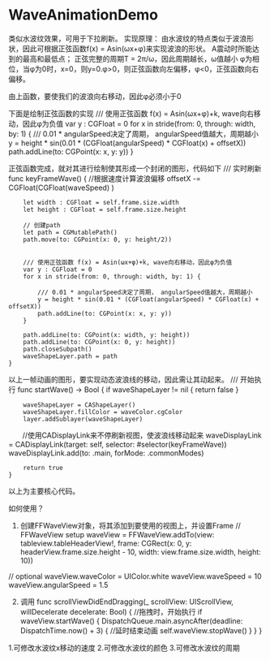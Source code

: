 # WaveAnimationDemo

类似水波纹效果，可用于下拉刷新。
实现原理：
由水波纹的特点类似于波浪形状，因此可根据正弦函数f(x) = Asin(ωx+φ)来实现波浪的形状。
A震动时所能达到的最高和最低点；
正弦完整的周期T = 2π/ω，因此周期越长，ω值越小
φ为相位，当φ为0时，x=0，则y=0.φ>0，则正弦函数向左偏移，φ<0，正弦函数向右偏移。

由上函数，要使我们的波浪向右移动，因此φ必须小于0

下面是绘制正弦函数的实现
/// 使用正弦函数 f(x) = Asin(ωx+φ)+k, wave向右移动，因此φ为负值
var y : CGFloat = 0
for x in stride(from: 0, through: width, by: 1) {
    /// 0.01 * angularSpeed决定了周期， angularSpeed值越大，周期越小
    y = height * sin(0.01 * (CGFloat(angularSpeed) * CGFloat(x) + offsetX))
    path.addLine(to: CGPoint(x: x, y: y))
}

正弦函数完成，就对其进行绘制使其形成一个封闭的图形，代码如下
/// 实时刷新
    func keyFrameWave() {
        //根据速度计算波浪偏移
        offsetX -= CGFloat(CGFloat(waveSpeed) )
        
        let width : CGFloat = self.frame.size.width
        let height : CGFloat = self.frame.size.height
        
        // 创建path
        let path = CGMutablePath()
        path.move(to: CGPoint(x: 0, y: height/2))
        
        
        /// 使用正弦函数 f(x) = Asin(ωx+φ)+k, wave向右移动，因此φ为负值
        var y : CGFloat = 0
        for x in stride(from: 0, through: width, by: 1) {
            
            /// 0.01 * angularSpeed决定了周期， angularSpeed值越大，周期越小
            y = height * sin(0.01 * (CGFloat(angularSpeed) * CGFloat(x) + offsetX))
            path.addLine(to: CGPoint(x: x, y: y))
        }
        
        path.addLine(to: CGPoint(x: width, y: height))
        path.addLine(to: CGPoint(x: 0, y: height))
        path.closeSubpath()
        waveShapeLayer.path = path
    }
        
以上一帧动画的图形，要实现动态波浪线的移动，因此需让其动起来。
/// 开始执行
    func startWave() -> Bool {
        if waveShapeLayer != nil {
            return false
        }
        
        waveShapeLayer = CAShapeLayer()
        waveShapeLayer.fillColor = waveColor.cgColor
        layer.addSublayer(waveShapeLayer)
        
        //使用CADisplayLink来不停刷新视图，使波浪线移动起来
        waveDisplayLink = CADisplayLink(target: self, selector: #selector(keyFrameWave))
        waveDisplayLink.add(to: .main, forMode: .commonModes)
        
        return true
    }

以上为主要核心代码。

如何使用？
1. 创建FFWaveView对象，将其添加到要使用的视图上，并设置Frame
 // FFWaveView setup
waveView = FFWaveView.addTo(view: tableview.tableHeaderView!, frame: CGRect(x: 0, y: headerView.frame.size.height - 10, width: view.frame.size.width, height: 10))
        
// optional
waveView.waveColor = UIColor.white
waveView.waveSpeed = 10
waveView.angularSpeed = 1.5

2. 调用
func scrollViewDidEndDragging(_ scrollView: UIScrollView, willDecelerate decelerate: Bool) {
    //拖拽时，开始执行
    if waveView.startWave() {
        DispatchQueue.main.asyncAfter(deadline: DispatchTime.now() + 3) {
            //延时结束动画
            self.waveView.stopWave()
        }
    }
}
    
1.可修改水波纹x移动的速度
2.可修改水波纹的颜色
3.可修改水波纹的周期
